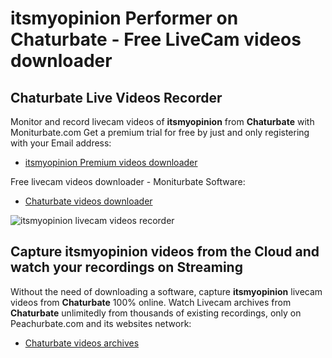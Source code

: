 # itsmyopinion Performer on Chaturbate - Free LiveCam videos downloader

## Chaturbate Live Videos Recorder

Monitor and record livecam videos of **itsmyopinion** from **Chaturbate** with Moniturbate.com
Get a premium trial for free by just and only registering with your Email address:
* [itsmyopinion Premium videos downloader](https://moniturbate.com/request-demo-licence-key.html)

Free livecam videos downloader - Moniturbate Software:
* [Chaturbate videos downloader](https://moniturbate.com/moniturbate-download-software.html)

![itsmyopinion livecam videos recorder](https://peachurnet.com/templates/moniturbate-software.png)


## Capture itsmyopinion videos from the Cloud and watch your recordings on Streaming

Without the need of downloading a software, capture **itsmyopinion** livecam videos from **Chaturbate** 100% online.
Watch Livecam archives from **Chaturbate** unlimitedly from thousands of existing recordings, only on Peachurbate.com and its websites network:
* [Chaturbate videos archives](https://peachurnet.com/)